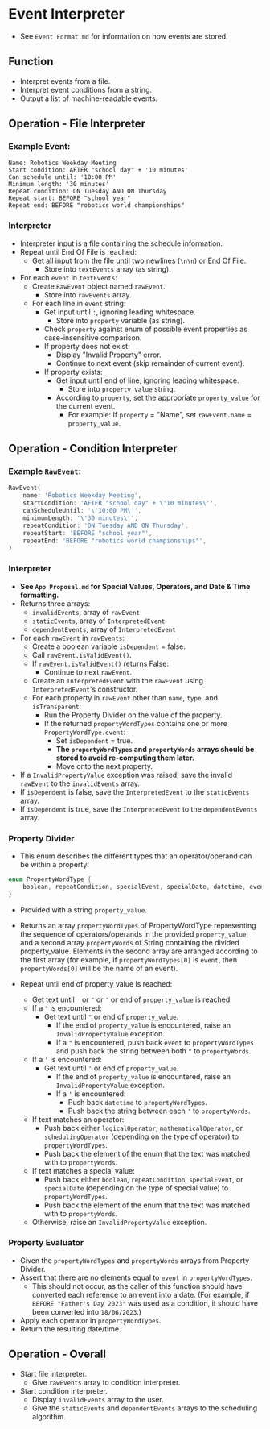 # Event Interpreter
* See `Event Format.md` for information on how events are stored.

## Function
* Interpret events from a file.
* Interpret event conditions from a string.
* Output a list of machine-readable events.

## Operation - File Interpreter
### Example Event:
```
Name: Robotics Weekday Meeting
Start condition: AFTER "school day" + '10 minutes'
Can schedule until: '10:00 PM'
Minimum length: '30 minutes'
Repeat condition: ON Tuesday AND ON Thursday
Repeat start: BEFORE "school year"
Repeat end: BEFORE "robotics world championships"
```

### Interpreter
* Interpreter input is a file containing the schedule information.
* Repeat until End Of File is reached:
	* Get all input from the file until two newlines (`\n\n`) or End Of File.
		* Store into `textEvents` array (as string).
* For each `event` in `textEvents`:
	* Create `RawEvent` object named `rawEvent`.
		* Store into `rawEvents` array.
	* For each line in `event` string:
		* Get input until `:`, ignoring leading whitespace.
			* Store into `property` variable (as string).
		* Check `property` against enum of possible event properties as case-insensitive comparison.
		* If property does not exist:
			* Display "Invalid Property" error.
			* Continue to next event (skip remainder of current event).
		* If property exists:
			* Get input until end of line, ignoring leading whitespace.
				* Store into `property_value` string.
			* According to `property`, set the appropriate `property_value` for the current event.
				* For example: If `property` = "Name", set `rawEvent.name` = `property_value`.

## Operation - Condition Interpreter
### Example `RawEvent`:
```dart
RawEvent(
	name: 'Robotics Weekday Meeting',
	startCondition: 'AFTER "school day" + \'10 minutes\'',
	canScheduleUntil: '\'10:00 PM\'',
	minimumLength: '\'30 minutes\'',
	repeatCondition: 'ON Tuesday AND ON Thursday',
	repeatStart: 'BEFORE "school year"',
	repeatEnd: 'BEFORE "robotics world championships"',
)
```

### Interpreter
* **See `App Proposal.md` for Special Values, Operators, and Date & Time formatting.**
* Returns three arrays:
	* `invalidEvents`, array of `rawEvent`
	* `staticEvents`, array of `InterpretedEvent`
	* `dependentEvents`, array of `InterpretedEvent`
* For each `rawEvent` in `rawEvents`:
	* Create a boolean variable `isDependent` = false.
	* Call `rawEvent.isValidEvent()`.
	* If `rawEvent.isValidEvent()` returns False:
		* Continue to next `rawEvent`.
	* Create an `InterpretedEvent` with the `rawEvent` using `InterpretedEvent`'s constructor.
	* For each property in `rawEvent` other than `name`, `type`, and `isTransparent`:
		* Run the Property Divider on the value of the property.
		* If the returned `propertyWordTypes` contains one or more `PropertyWordType.event`:
			* Set `isDependent` = true.
			* **The `propertyWordTypes` and `propertyWords` arrays should be stored to avoid re-computing them later.**
			* Move onto the next property.
* If a `InvalidPropertyValue` exception was raised, save the invalid `rawEvent` to the `invalidEvents` array.
* If `isDependent` is false, save the `InterpretedEvent` to the `staticEvents` array.
* If `isDependent` is true, save the `InterpretedEvent` to the `dependentEvents` array.

### Property Divider
* This enum describes the different types that an operator/operand can be within a property:
```dart
enum PropertyWordType {
	boolean, repeatCondition, specialEvent, specialDate, datetime, event, logicalOperator, mathematicalOperator, schedulingOperator
}
```
* Provided with a string `property_value`.
* Returns an array `propertyWordTypes` of PropertyWordType representing the sequence of operators/operands in the provided `property_value`, and a second array `propertyWords` of String containing the divided property_value. Elements in the second array are arranged according to the first array (for example, if `propertyWordTypes[0]` is `event`, then `propertyWords[0]` will be the name of an event).

* Repeat until end of property_value is reached:
	* Get text until ` ` or `"` or `'` or end of `property_value` is reached.
	* If a `"` is encountered:
		* Get text until `"` or end of `property_value`.
			* If the end of `property_value` is encountered, raise an `InvalidPropertyValue` exception.
			* If a `"` is encountered, push back `event` to `propertyWordTypes` and push back the string between both `"` to `propertyWords`.
	* If a `'` is encountered:
		* Get text until `'` or end of `property_value`.
			* If the end of `property_value` is encountered, raise an `InvalidPropertyValue` exception.
			* If a `'` is encountered:
				* Push back `datetime` to `propertyWordTypes`.
				* Push back the string between each `'` to `propertyWords`.
	* If text matches an operator:
		* Push back either `logicalOperator`, `mathematicalOperator`, or `schedulingOperator` (depending on the type of operator) to `propertyWordTypes`.
		* Push back the element of the enum that the text was matched with to `propertyWords`.
	* If text matches a special value:
		* Push back either `boolean`, `repeatCondition`, `specialEvent`, or `specialDate` (depending on the type of special value) to `propertyWordTypes`.
		* Push back the element of the enum that the text was matched with to `propertyWords`.
	* Otherwise, raise an `InvalidPropertyValue` exception.

### Property Evaluator
* Given the `propertyWordTypes` and `propertyWords` arrays from Property Divider.
* Assert that there are no elements equal to `event` in `propertyWordTypes`.
	* This should not occur, as the caller of this function should have converted each reference to an event into a date. (For example, if `BEFORE "Father's Day 2023"` was used as a condition, it should have been converted into `18/06/2023`.) 
* Apply each operator in `propertyWordTypes`.
* Return the resulting date/time.

## Operation - Overall
* Start file interpreter.
	* Give `rawEvents` array to condition interpreter.
* Start condition interpreter.
	* Display `invalidEvents` array to the user.
	* Give the `staticEvents` and `dependentEvents` arrays to the scheduling algorithm.